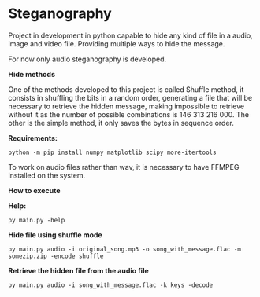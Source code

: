 # Steganography

Project in development in python capable to hide any kind of file in a audio, image and video file. Providing multiple ways to hide the message.

For now only audio steganography is developed.

**Hide methods**

One of the methods developed to this project is called Shuffle method, it consists in shuffling the bits in a random
order, generating a file that will be necessary to retrieve the hidden message, making impossible to retrieve without it
as the number of possible combinations is 146 313 216 000. The other is the simple method, it only saves the bytes in sequence order.

**Requirements:**
```
python -m pip install numpy matplotlib scipy more-itertools
```

To work on audio files rather than wav, it is necessary to have FFMPEG installed on the system.

**How to execute**

**Help:**
```
py main.py -help
```

**Hide file using shuffle mode**
```
py main.py audio -i original_song.mp3 -o song_with_message.flac -m somezip.zip -encode shuffle
```

**Retrieve the hidden file from the audio file**
```
py main.py audio -i song_with_message.flac -k keys -decode
```
